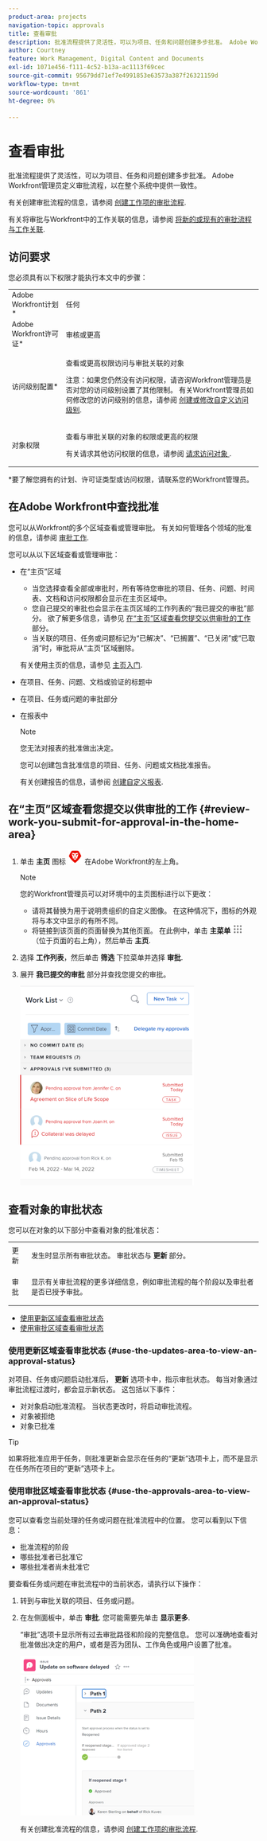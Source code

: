 ```yaml
---
product-area: projects
navigation-topic: approvals
title: 查看审批
description: 批准流程提供了灵活性，可以为项目、任务和问题创建多步批准。 Adobe Workfront管理员定义审批流程，以在整个系统中提供一致性。
author: Courtney
feature: Work Management, Digital Content and Documents
exl-id: 1071e456-f111-4c52-b13a-ac1113f69cec
source-git-commit: 95679dd71ef7e4991853e63573a387f26321159d
workflow-type: tm+mt
source-wordcount: '861'
ht-degree: 0%

---
```


# 查看审批

批准流程提供了灵活性，可以为项目、任务和问题创建多步批准。 Adobe Workfront管理员定义审批流程，以在整个系统中提供一致性。

有关创建审批流程的信息，请参阅 [创建工作项的审批流程](../../administration-and-setup/customize-workfront/configure-approval-milestone-processes/create-approval-processes.md).

有关将审批与Workfront中的工作关联的信息，请参阅 [将新的或现有的审批流程与工作关联](../../review-and-approve-work/manage-approvals/associate-approval-with-work.md).

## 访问要求

您必须具有以下权限才能执行本文中的步骤：

<table style="table-layout:auto"> 
 <col> 
 <col> 
 <tbody> 
  <tr> 
   <td role="rowheader">Adobe Workfront计划*</td> 
   <td> <p>任何</p> </td> 
  </tr> 
  <tr> 
   <td role="rowheader">Adobe Workfront许可证*</td> 
   <td> <p>审核或更高</p> </td> 
  </tr> 
  <tr> 
   <td role="rowheader">访问级别配置*</td> 
   <td> <p>查看或更高权限访问与审批关联的对象</p> <p>注意：如果您仍然没有访问权限，请咨询Workfront管理员是否对您的访问级别设置了其他限制。 有关Workfront管理员如何修改您的访问级别的信息，请参阅 <a href="../../administration-and-setup/add-users/configure-and-grant-access/create-modify-access-levels.md" class="MCXref xref">创建或修改自定义访问级别</a>.</p> </td> 
  </tr> 
  <tr> 
   <td role="rowheader">对象权限</td> 
   <td> <p>查看与审批关联的对象的权限或更高的权限</p> <p>有关请求其他访问权限的信息，请参阅 <a href="../../workfront-basics/grant-and-request-access-to-objects/request-access.md" class="MCXref xref">请求访问对象 </a>.</p> </td> 
  </tr> 
 </tbody> 
</table>

&#42;要了解您拥有的计划、许可证类型或访问权限，请联系您的Workfront管理员。

## 在Adobe Workfront中查找批准

您可以从Workfront的多个区域查看或管理审批。 有关如何管理各个领域的批准的信息，请参阅 [审批工作](../../review-and-approve-work/manage-approvals/approving-work.md).

您可以从以下区域查看或管理审批：

* 在“主页”区域

   * 当您选择查看全部或审批时，所有等待您审批的项目、任务、问题、时间表、文档和访问权限都会显示在主页区域中。
   * 您自己提交的审批也会显示在主页区域的工作列表的“我已提交的审批”部分。 欲了解更多信息，请参见 [在“主页”区域查看您提交以供审批的工作](#review-work-you-submit-for-approval-in-the-home-area) 部分。
   * 当关联的项目、任务或问题标记为“已解决”、“已搁置”、“已关闭”或“已取消”时，审批将从“主页”区域删除。

  有关使用主页的信息，请参见 [主页入门](../../workfront-basics/using-home/using-the-home-area/get-started-with-home.md).

* 在项目、任务、问题、文档或验证的标题中
* 在项目、任务或问题的审批部分
* 在报表中

  >[!NOTE]
  >
  >您无法对报表的批准做出决定。

  您可以创建包含批准信息的项目、任务、问题或文档批准报告。

  有关创建报告的信息，请参阅 [创建自定义报表](../../reports-and-dashboards/reports/creating-and-managing-reports/create-custom-report.md).

## 在“主页”区域查看您提交以供审批的工作 {#review-work-you-submit-for-approval-in-the-home-area}

1. 单击 **主页** 图标 ![](assets/home-icon-30x29.png) 在Adobe Workfront的左上角。

   >[!NOTE]
   >
   >您的Workfront管理员可以对环境中的主页图标进行以下更改：
   >
   >* 请将其替换为用于说明贵组织的自定义图像。 在这种情况下，图标的外观将与本文中显示的有所不同。
   >* 将链接到该页面的页面替换为其他页面。 在此例中，单击 **主菜单** ![](assets/main-menu-icon.png) （位于页面的右上角），然后单击 **主页**.

1. 选择 **工作列表**，然后单击 **筛选** 下拉菜单并选择 **审批**.
1. 展开 **我已提交的审批** 部分并查找您提交的审批。

   ![](assets/approvals-submitted-section-in-home-nwe-350x401.png)

## 查看对象的审批状态

您可以在对象的以下部分中查看对象的批准状态：

<table style="table-layout:auto"> 
 <col> 
 <col> 
 <tbody> 
  <tr> 
   <td role="rowheader">更新 </td> 
   <td> <p>发生时显示所有审批状态。 审批状态与 <strong>更新</strong> 部分。</p> </td> 
  </tr> 
  <tr> 
   <td role="rowheader">审批</td> 
   <td> <p>显示有关审批流程的更多详细信息，例如审批流程的每个阶段以及审批者是否已授予审批。</p> </td> 
  </tr> 
 </tbody> 
</table>

* [使用更新区域查看审批状态](#use-the-updates-area-to-view-an-approval-status)
* [使用审批区域查看审批状态](#use-the-approvals-area-to-view-an-approval-status)

### 使用更新区域查看审批状态 {#use-the-updates-area-to-view-an-approval-status}

对项目、任务或问题启动批准后， **更新** 选项卡中，指示审批状态。 每当对象通过审批流程过渡时，都会显示新状态。 这包括以下事件：

* 对对象启动批准流程。 当状态更改时，将启动审批流程。
* 对象被拒绝
* 对象已批准 

>[!TIP]
>
>如果将批准应用于任务，则批准更新会显示在任务的“更新”选项卡上，而不是显示在任务所在项目的“更新”选项卡上。

### 使用审批区域查看审批状态 {#use-the-approvals-area-to-view-an-approval-status}

您可以查看您当前处理的任务或问题在批准流程中的位置。 您可以看到以下信息：

* 批准流程的阶段
* 哪些批准者已批准它
* 哪些批准者尚未批准它

要查看任务或问题在审批流程中的当前状态，请执行以下操作：

1. 转到与审批关联的项目、任务或问题。
1. 在左侧面板中，单击 **审批**. 您可能需要先单击 **显示更多**.

   “审批”选项卡显示所有过去审批路径和阶段的完整信息。 您可以准确地查看对批准做出决定的用户，或者是否为团队、工作角色或用户设置了批准。

   ![](assets/approvals-tab-expanded-on-issue-nwe-350x320.png)

   有关创建批准流程的信息，请参阅 [创建工作项的审批流程](../../administration-and-setup/customize-workfront/configure-approval-milestone-processes/create-approval-processes.md).
